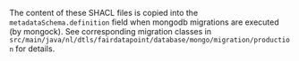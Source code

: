 The content of these SHACL files is copied into the `metadataSchema.definition` field when mongodb migrations are executed (by mongock).
See corresponding migration classes in `src/main/java/nl/dtls/fairdatapoint/database/mongo/migration/production` for details.
